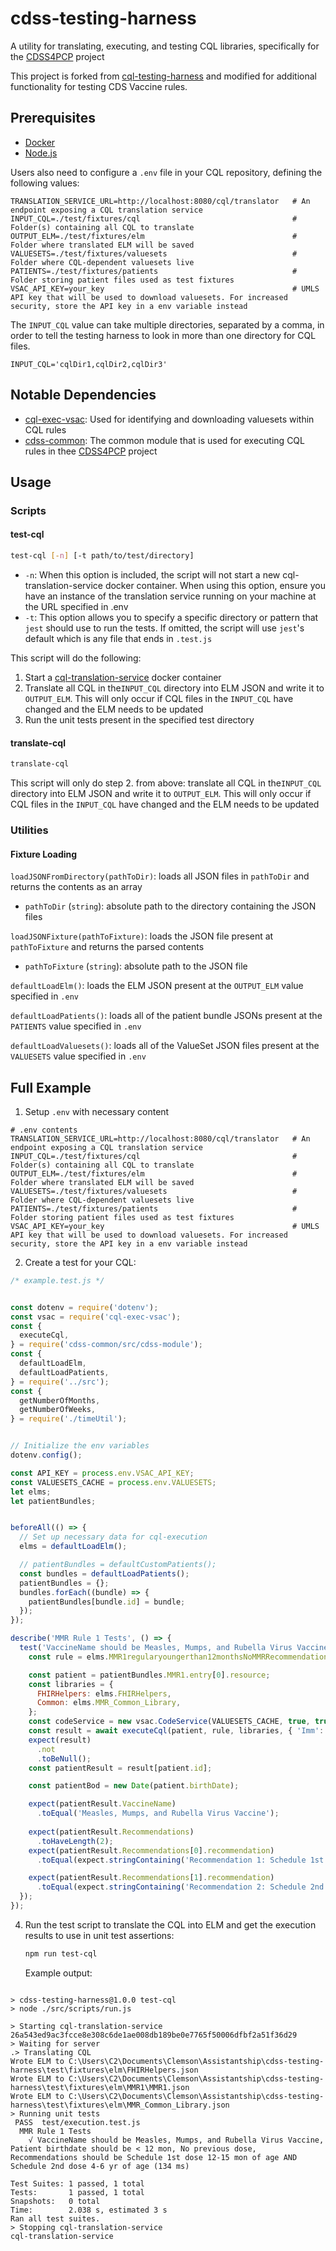 # cdss-testing-harness

A utility for translating, executing, and testing CQL libraries, specifically for the [CDSS4PCP](https://cdss4pcp.com/)
project

This project is forked from [cql-testing-harness](https://github.com/mcode/cql-testing-harness) and modified for
additional functionality for testing CDS Vaccine rules.


## Prerequisites

* [Docker](https://docker.com)
* [Node.js](https://nodejs.org/en/)

Users also need to configure a `.env` file in your CQL repository, defining the following values:

```
TRANSLATION_SERVICE_URL=http://localhost:8080/cql/translator   # An endpoint exposing a CQL translation service
INPUT_CQL=./test/fixtures/cql                                  # Folder(s) containing all CQL to translate
OUTPUT_ELM=./test/fixtures/elm                                 # Folder where translated ELM will be saved
VALUESETS=./test/fixtures/valuesets                            # Folder where CQL-dependent valuesets live
PATIENTS=./test/fixtures/patients                              # Folder storing patient files used as test fixtures
VSAC_API_KEY=your_key                                          # UMLS API key that will be used to download valuesets. For increased security, store the API key in a env variable instead
```

The `INPUT_CQL` value can take multiple directories, separated by a comma, in order to tell the testing harness to look
in more than one directory for CQL files.

```
INPUT_CQL='cqlDir1,cqlDir2,cqlDir3'
```

## Notable Dependencies

* [cql-exec-vsac](https://www.npmjs.com/package/cql-exec-vsac):  Used for identifying and downloading valuesets within
  CQL rules
* [cdss-common](https://github.com/xjing16/EMR_EHR4CDSSPCP/tree/main/Common/cdss-common):  The common module that is
  used for executing CQL rules in thee [CDSS4PCP](https://cdss4pcp.com/) project

## Usage

### Scripts

#### test-cql

``` bash
test-cql [-n] [-t path/to/test/directory]
```

* `-n`: When this option is included, the script will not start a new cql-translation-service docker container. When
  using this option, ensure you have an instance of the translation service running on your machine at the URL specified
  in .env
* `-t`: This option allows you to specify a specific directory or pattern that `jest` should use to run the tests. If
  omitted, the script will use `jest`'s default which is any file that ends in `.test.js`

This script will do the following:

1. Start a [cql-translation-service](https://github.com/cqframework/cql-translation-service) docker container
2. Translate all CQL in the`INPUT_CQL` directory into ELM JSON and write it to `OUTPUT_ELM`. This will only occur if CQL
   files in the `INPUT_CQL` have changed and the ELM needs to be updated
3. Run the unit tests present in the specified test directory

#### translate-cql

``` bash
translate-cql
```

This script will only do step 2. from above: translate all CQL in the`INPUT_CQL` directory into ELM JSON and write it
to `OUTPUT_ELM`. This will only occur if CQL files in the `INPUT_CQL` have changed and the ELM needs to be updated

### Utilities

#### Fixture Loading

`loadJSONFromDirectory(pathToDir)`: loads all JSON files in `pathToDir` and returns the contents as an array

* `pathToDir` (`string`): absolute path to the directory containing the JSON files

`loadJSONFixture(pathToFixture)`: loads the JSON file present at `pathToFixture` and returns the parsed contents

* `pathToFixture` (`string`): absolute path to the JSON file

`defaultLoadElm()`: loads the ELM JSON present at the `OUTPUT_ELM` value specified in `.env`

`defaultLoadPatients()`: loads all of the patient bundle JSONs present at the `PATIENTS` value specified in `.env`

`defaultLoadValuesets()`: loads all of the ValueSet JSON files present at the `VALUESETS` value specified in `.env`

## Full Example

1. Setup `.env` with necessary content

```
# .env contents
TRANSLATION_SERVICE_URL=http://localhost:8080/cql/translator   # An endpoint exposing a CQL translation service
INPUT_CQL=./test/fixtures/cql                                  # Folder(s) containing all CQL to translate
OUTPUT_ELM=./test/fixtures/elm                                 # Folder where translated ELM will be saved
VALUESETS=./test/fixtures/valuesets                            # Folder where CQL-dependent valuesets live
PATIENTS=./test/fixtures/patients                              # Folder storing patient files used as test fixtures
VSAC_API_KEY=your_key                                          # UMLS API key that will be used to download valuesets. For increased security, store the API key in a env variable instead
```

2. Create a test for your CQL:

``` javascript
/* example.test.js */


const dotenv = require('dotenv');
const vsac = require('cql-exec-vsac');
const {
  executeCql,
} = require('cdss-common/src/cdss-module');
const {
  defaultLoadElm,
  defaultLoadPatients,
} = require('../src');
const {
  getNumberOfMonths,
  getNumberOfWeeks,
} = require('./timeUtil');


// Initialize the env variables
dotenv.config();

const API_KEY = process.env.VSAC_API_KEY;
const VALUESETS_CACHE = process.env.VALUESETS;
let elms;
let patientBundles;


beforeAll(() => {
  // Set up necessary data for cql-execution
  elms = defaultLoadElm();

  // patientBundles = defaultCustomPatients();
  const bundles = defaultLoadPatients();
  patientBundles = {};
  bundles.forEach((bundle) => {
    patientBundles[bundle.id] = bundle;
  });
});

describe('MMR Rule 1 Tests', () => {
  test('VaccineName should be Measles, Mumps, and Rubella Virus Vaccine, Patient birthdate should be < 12 mon, No previous dose, Recommendations should be Schedule 1st dose 12-15 mon of age AND Schedule 2nd dose 4-6 yr of age', async () => {
    const rule = elms.MMR1regularyoungerthan12monthsNoMMRRecommendation;

    const patient = patientBundles.MMR1.entry[0].resource;
    const libraries = {
      FHIRHelpers: elms.FHIRHelpers,
      Common: elms.MMR_Common_Library,
    };
    const codeService = new vsac.CodeService(VALUESETS_CACHE, true, true);
    const result = await executeCql(patient, rule, libraries, { 'Imm': [] }, codeService, API_KEY);
    expect(result)
      .not
      .toBeNull();
    const patientResult = result[patient.id];

    const patientBod = new Date(patient.birthDate);

    expect(patientResult.VaccineName)
      .toEqual('Measles, Mumps, and Rubella Virus Vaccine');
    
    expect(patientResult.Recommendations)
      .toHaveLength(2);
    expect(patientResult.Recommendations[0].recommendation)
      .toEqual(expect.stringContaining('Recommendation 1: Schedule 1st dose MMR when patient is 12-15 months'));

    expect(patientResult.Recommendations[1].recommendation)
      .toEqual(expect.stringContaining('Recommendation 2: Schedule 2nd dose MMR when patient is 4-6 years'));
  });
});
```

4. Run the test script to translate the CQL into ELM and get the execution results to use in unit test assertions:

   ``` bash
   npm run test-cql
   ```

   Example output:

```

> cdss-testing-harness@1.0.0 test-cql
> node ./src/scripts/run.js

> Starting cql-translation-service
26a543ed9ac3fcce8e308c6de1ae008db189be0e7765f50006dfbf2a51f36d29
> Waiting for server
.> Translating CQL
Wrote ELM to C:\Users\C2\Documents\Clemson\Assistantship\cdss-testing-harness\test\fixtures\elm\FHIRHelpers.json
Wrote ELM to C:\Users\C2\Documents\Clemson\Assistantship\cdss-testing-harness\test\fixtures\elm\MMR1\MMR1.json
Wrote ELM to C:\Users\C2\Documents\Clemson\Assistantship\cdss-testing-harness\test\fixtures\elm\MMR_Common_Library.json
> Running unit tests
 PASS  test/execution.test.js
  MMR Rule 1 Tests
    √ VaccineName should be Measles, Mumps, and Rubella Virus Vaccine, Patient birthdate should be < 12 mon, No previous dose, Recommendations should be Schedule 1st dose 12-15 mon of age AND Schedule 2nd dose 4-6 yr of age (134 ms)                                                                                                                                                                                                                                

Test Suites: 1 passed, 1 total                                                                                                                                                                                                      
Tests:       1 passed, 1 total                                                                                                                                                                                                      
Snapshots:   0 total
Time:        2.038 s, estimated 3 s
Ran all test suites.
> Stopping cql-translation-service
cql-translation-service

```

   
